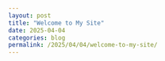 ```yaml
---
layout: post
title: "Welcome to My Site"
date: 2025-04-04
categories: blog
permalink: /2025/04/04/welcome-to-my-site/
---
```

